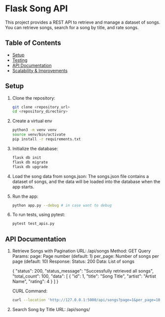 # Flask Song API

This project provides a REST API to retrieve and manage a dataset of songs. You can retrieve songs, search for a song by title, and rate songs.

## Table of Contents
- [Setup](#setup)
- [Testing](#testing)
- [API Documentation](#api-documentation)
- [Scalability & Improvements](#scalability--improvements)

## Setup

1. Clone the repository:
   ```bash
   git clone <repository_url>
   cd <repository_directory>

2. Create a virtual env
   ```bash
   python3 -m venv venv
   source venv/bin/activate
   pip install -r requirements.txt

3. Initialize the database:
   ```bash
   flask db init
   flask db migrate
   flask db upgrade

4. Load the song data from songs.json: The songs.json file contains a dataset of songs, and the data will be loaded into the database when the app starts.

5. Run the app:
   ```bash
   python app.py --debug # in case want to debug

6. To run tests, using pytest:
   ```bash
   pytest test_apis.py

## API Documentation

1. Retrieve Songs with Pagination
      URL: /api/songs
      Method: GET
      Query Params:
      page: Page number (default: 1)
      per_page: Number of songs per page (default: 10)
      Response:
      Status: 200
      Data: List of songs

      {
         "status": 200,
         "status_message": "Successfully retrieved all songs",
         "total_count": 100,
         "data": [
            {
               "id": 1,
               "title": "Song Title",
               "artist": "Artist Name",
               "rating": 4
            }
         ]
      }

   CURL Command:
   ```bash
   curl --location 'http://127.0.0.1:5000/api/songs?page=1&per_page=10'

2. Search Song by Title
      URL: /api/songs/<title>
      Method: GET
      Response:
      Status: 200
      Data: Song details

      {
         "status": 200,
         "status_message": "Successfully retrieved song details",
         "data": {
            "id": 1,
            "title": "Song Title",
            "artist": "Artist Name",
            "rating": 4
         }
      }

      CURL Command:
      ```bash
      curl --location 'http://127.0.0.1:5000/api/songs/3AM'

3. Rate a Song
      URL: /api/songs/<song_id>/rate
      Method: POST
      Body:
      rating: An integer between 1 and 10
      Response:
      Status: 200
      Data: Updated song details

      {
         "status": 200,
         "status_message": "Successfully updated rating",
         "data": {
            "id": 1,
            "title": "Song Title",
            "artist": "Artist Name",
            "rating": 8
         }
      }

      CURL Command:
      ```bash
      curl --location 'http://127.0.0.1:5000/api/songs/093PI3mdUvOSlvMYDwnV1e/rate' \
      --header 'Content-Type: application/json' \
      --data '{
         "rating": 8.7
      }'


## Scalability & Improvements

- **Caching**: Use Redis or Memcached to cache song data, reducing the load on the database.
- **Task Queues**: Use Celery for background processing, like calculating average ratings or batch data imports.
- **Database Optimization**: Add indexing to fields like song title or artist to optimize search queries.
- **Horizontal Scaling**: Containerize the app with Docker and orchestrate using Kubernetes or ECS for better horizontal scalability.
- **Load Balancing**: Set up NGINX for load balancing to handle concurrent users.
- **Rate Limiting**: Use rate-limiting to protect against API abuse.
- **CI/CD**: Set up CI/CD pipelines to automate testing, building, and deployment.
